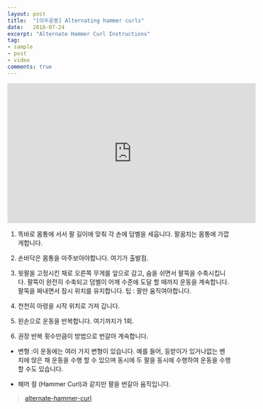 ```yaml
---
layout: post
title:  "[이두운동] Alternating hammer curls"
date:   2018-07-24
excerpt: "Alternate Hammer Curl Instructions"
tag:
- sample
- post
- video
comments: true
---
```

<iframe width="560" height="315" src="https://www.youtube.com/embed/vub3q-TACtg" frameborder="0" allow="autoplay; encrypted-media" allowfullscreen></iframe>

1. 똑바로 몸통에 서서 팔 길이에 맞춰 각 손에 덤벨을 세웁니다. 팔꿈치는 몸통에 가깝게합니다.

2. 손바닥은 몸통을 마주보아야합니다. 여기가 출발점.

3. 윗팔을 고정시킨 채로 오른쪽 무게를 앞으로 감고, 숨을 쉬면서 팔뚝을 수축시킵니다. 
팔뚝이 완전히 수축되고 덤벨이 어깨 수준에 도달 할 때까지 운동을 계속합니다.
팔뚝을 짜내면서 잠시 위치를 유지합니다. 팁 : 팔만 움직여야합니다.

4. 천천히 아령을 시작 위치로 가져 갑니다.

5. 왼손으로 운동을 반복합니다. 여기까지가 1회.

6. 권장 반복 횟수만큼이 방법으로 번갈아 계속합니다.


* 변형 :이 운동에는 여러 가지 변형이 있습니다. 예를 들어, 등받이가 있거나없는 벤치에 앉은 채 운동을 수행 할 수 있으며 동시에 두 팔을 동시에 수행하여 운동을 수행 할 수도 있습니다.

* 해머 컬 (Hammer Curl)과 같지만 팔을 번갈아 움직입니다.


> [alternate-hammer-curl][bodybuilding]

[bodybuilding]: https://www.bodybuilding.com/exercises/alternate-hammer-curl
